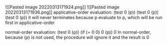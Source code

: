![[Pasted image 20220313171924.png]]
![[Pasted image 20220313171936.png]]
applicative-order evaluation:
(test 0 (p))
(test 0 (p))
(test 0 (p))
it will never terminates because p evaluate to p, which will be run first in applicative-order

normal-order evaluation:
(test 0 (p))
(if (= 0 0) 0 (p))
0
In normal-order, because (p) is not used, the procedure will ignore it and the result is 0
